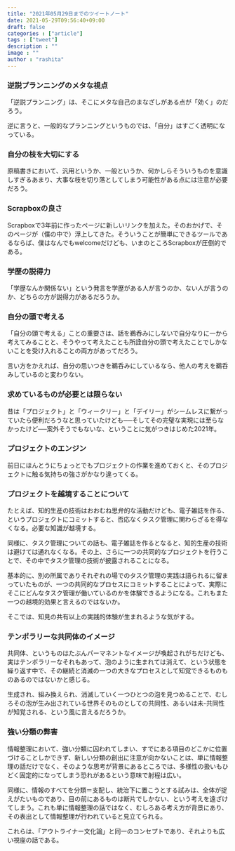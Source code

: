 ```yaml
---
title: "2021年05月29日までのツイートノート"
date: 2021-05-29T09:56:40+09:00
draft: false
categories : ["article"]
tags : ["tweet"]
description : ""
image : ""
author : "rashita"
---
```


### 逆説プランニングのメタな視点

「逆説プランニング」は、そこにメタな自己のまなざしがある点が「効く」のだろう。

逆に言うと、一般的なプランニングというものでは、「自分」はすごく透明になっている。

### 自分の枝を大切にする

原稿書きにおいて、汎用というか、一般というか、何かしらそういうものを意識しすぎるあまり、大事な枝を切り落としてしまう可能性がある点には注意が必要だろう。

### Scrapboxの良さ

Scrapboxで3年前に作ったページに新しいリンクを加えた。そのおかげで、そのページが（僕の中で）浮上してきた。そういうことが簡単にできるツールであるならば、僕はなんでもwelcomeだけども、いまのところScrapboxが圧倒的である。

### 学歴の説得力

「学歴なんか関係ない」という発言を学歴がある人が言うのか、ない人が言うのか、どちらの方が説得力があるだろうか。

### 自分の頭で考える

「自分の頭で考える」ことの重要さは、話を鵜呑みにしないで自分なりに一から考えてみることと、そうやって考えたことも所詮自分の頭で考えたことでしかないことを受け入れることの両方があってだろう。

言い方をかえれば、自分の思いつきを鵜呑みにしているなら、他人の考えを鵜呑みしているのと変わりない。

### 求めているものが必要とは限らない

昔は「プロジェクト」と「ウィークリー」と「デイリー」がシームレスに繋がっていたら便利だろうなと思っていたけども──そしてその完璧な実現には至らなかったけど──案外そうでもないな、ということに気がつきはじめた2021年。

### プロジェクトのエンジン

前日にほんとうにちょっとでもプロジェクトの作業を進めておくと、そのプロジェクトに触る気持ちの強さがかなり違ってくる。

### プロジェクトを越境することについて

たとえば、知的生産の技術はおおむね思弁的な活動だけども、電子雑誌を作る、というプロジェクトにコミットすると、否応なくタスク管理に関わらざるを得なくなる。必要な知識が越境する。

同様に、タスク管理についての話も、電子雑誌を作るとなると、知的生産の技術は避けては通れなくなる。その上、さらに一つの共同的なプロジェクトを行うことで、その中でタスク管理の技術が披露されることになる。

基本的に、別の所属でありそれぞれの場でのタスク管理の実践は語られるに留まっていたものが、一つの共同的なプロセスにコミットすることによって、実際にそこにどんなタスク管理が働いているのかを体験できるようになる。これもまた一つの越境的効果と言えるのではないか。

そこでは、知見の共有以上の実践的体験が生まれるような気がする。

### テンポラリーな共同体のイメージ

共同体、というものはたぶんパーマネントなイメージが喚起されがちだけども、実はテンポラリーなそれもあって、泡のように生まれては消えて、という状態を繰り返す中で、その継続と消滅の一つの大きなプロセスとして知覚できるものものあるのではないかと感じる。

生成され、組み換えられ、消滅していく一つひとつの泡を見つめることで、むしろその泡が生み出されている世界そのものとしての共同性、あるいは未-共同性が知覚される、という風に言えるだろうか。

### 強い分類の弊害

情報整理において、強い分類に囚われてしまい、すでにある項目のどこかに位置づけることしかできず、新しい分類の創出に注意が向かないことは、単に情報整理の話だけでなく、そのような思考が背景にあるところでは、多様性の扱いもひどく固定的になってしまう恐れがあるという意味で射程は広い。

同様に、情報のすべてを分類＝支配し、統治下に置こうとする試みは、全体が捉えがたいものであり、目の前にあるものは断片でしかない、という考えを遠ざけてしまう。これも単に情報整理の話ではなく、むしろある考え方が背景にあり、その表出として情報整理が行われていると見立てられる。

これらは、「アウトライナー文化論」と同一のコンセプトであり、それよりも広い視座の話である。